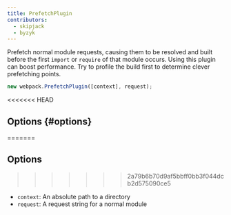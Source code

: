 ```yaml
---
title: PrefetchPlugin
contributors:
  - skipjack
  - byzyk
---
```


Prefetch normal module requests, causing them to be resolved and built before the first `import` or `require` of that module occurs. Using this plugin can boost performance. Try to profile the build first to determine clever prefetching points.

```javascript
new webpack.PrefetchPlugin([context], request);
```

<<<<<<< HEAD

## Options {#options}
=======
## Options
>>>>>>> 2a79b6b70d9af5bbff0bb3f044dcb2d575090ce5

- `context`: An absolute path to a directory
- `request`: A request string for a normal module
